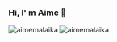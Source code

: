 ### Hi, I' m Aime 👋 
<p><img align="left" src="https://github-readme-stats.vercel.app/api?username=aimemalaika&hide=issues,contribs&count_private=true&show_icons=true&theme=tokyonight" alt="aimemalaika" /></p>
<p><img align="left" src="https://github-readme-stats.vercel.app/api/top-langs/?username=aimemalaika&langs_count=100&layout=compact&theme=tokyonight" alt="aimemalaika" /></p>
